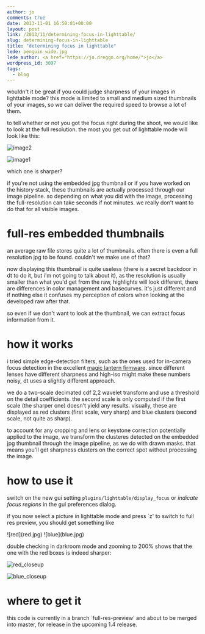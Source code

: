 ```yaml
---
author: jo
comments: true
date: 2013-11-01 16:50:01+00:00
layout: post
link: /2013/11/determining-focus-in-lighttable/
slug: determining-focus-in-lighttable
title: "determining focus in lighttable"
lede: penguin_wide.jpg
lede_author: <a href="https://jo.dreggn.org/home/">jo</a>
wordpress_id: 3097
tags:
  - blog
---
```

wouldn't it be great if you could judge sharpness of your images in lighttable mode? this mode is limited to small and medium sized thumbnails of your images, so we can deliver the required speed to browse a lot of them.

to tell whether or not you got the focus right during the shoot, we would like to look at the full resolution. the most you get out of lighttable mode will look like this:

![image2](image2.jpg)

![image1](image1.jpg)

which one is sharper?

if you're not using the embedded jpg thumbnail or if you have worked on the history stack, these thumbnails are actually processed through our image pipeline. so depending on what you did with the image, processing the full-resolution can take seconds if not minutes. we really don't want to do that for all visible images.




# full-res embedded thumbnails


an average raw file stores quite a lot of thumbnails. often there is even a full resolution jpg to be found. couldn't we make use of that?

now displaying this thumbnail is quite useless (there is a secret backdoor in dt to do it, but i'm not going to talk about it), as the resolution is usually smaller than what you'd get from the raw, highlights will look different, there are differences in color management and basecurves. it's just different and if nothing else it confuses my perception of colors when looking at the developed raw after that.

so even if we don't want to look at the thumbnail, we can extract focus information from it.




# how it works


i tried simple edge-detection filters, such as the ones used for in-camera focus detection in the excellent [magic lantern firmware](https://magiclantern.fm/). since different lenses have different sharpness and high-iso might make these numbers noisy, dt uses a slightly different approach.

we do a two-scale decimated cdf 2,2 wavelet transform and use a threshold on the detail coefficients. the second scale is only computed if the first scale (the sharper one) doesn't yield any results. visually, these are displayed as red clusters (first scale, very sharp) and blue clusters (second scale, not quite as sharp).

to account for any cropping and lens or keystone correction potentially applied to the image, we transform the clusteres detected on the embedded jpg thumbnail through the image pipeline, as we do with drawn masks. that means you'll get sharpness clusters on the correct spot without processing the image.


# how to use it


switch on the new gui setting `plugins/lighttable/display_focus` or _indicate focus regions_ in the gui preferences dialog.

if you now select a picture in lighttable mode and press `z' to switch to full res preview, you should get something like

<span style="display: table-row;">
<span style="display: table-cell">![red](red.jpg)</span>
&nbsp;
<span style="display: table-cell">![blue](blue.jpg)</span>
</span>

double checking in darkroom mode and zooming to 200% shows that the one with the red boxes is indeed sharper:

![red_closeup](red_closeup.jpg)

![blue_closeup](blue_closeup.jpg)


# where to get it


this code is currently in a branch `full-res-preview' and about to be merged into master, for release in the upcoming 1.4 release.

